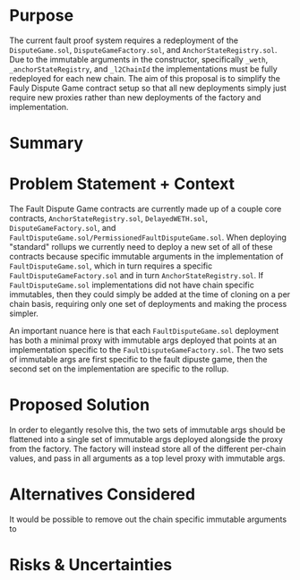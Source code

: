 # Purpose

The current fault proof system requires a redeployment of the `DisputeGame.sol`, `DisputeGameFactory.sol`, and `AnchorStateRegistry.sol`. Due to the immutable arguments in the constructor, specifically `_weth`, `_anchorStateRegistry`, and `_l2ChainId` the implementations must be fully redeployed for each new chain. The aim of this proposal is to simplify the Fauly Dispute Game contract setup so that all new deployments simply just require new proxies rather than new deployments of the factory and implementation.

# Summary

<!-- Most (if not all) documents should have a summary.
While the length will likely be proportional to the length of the full document,
the summary should be as succinct as possible. -->

# Problem Statement + Context

The Fault Dispute Game contracts are currently made up of a couple core contracts, `AnchorStateRegistry.sol`, `DelayedWETH.sol`, `DisputeGameFactory.sol`, and `FaultDisputeGame.sol/PermissionedFaultDisputeGame.sol`. When deploying "standard" rollups we currently need to deploy a new set of all of these contracts because specific immutable arguments in the implementation of `FaultDisputeGame.sol`, which in turn requires a specific `FaultDisputeGameFactory.sol` and in turn `AnchorStateRegistry.sol`. If `FaultDisputeGame.sol` implementations did not have chain specific immutables, then they could simply be added at the time of cloning on a per chain basis, requiring only one set of deployments and making the process simpler.

An important nuance here is that each `FaultDisputeGame.sol` deployment has both a minimal proxy with immutable args deployed that points at an implementation specific to the `FaultDisputeGameFactory.sol`. The two sets of immutable args are first specific to the fault dipuste game, then the second set on the implementation are specific to the rollup.
 
# Proposed Solution

In order to elegantly resolve this, the two sets of immutable args should be flattened into a single set of immutable args deployed alongside the proxy from the factory. The factory will instead store all of the different per-chain values, and pass in all arguments as a top level proxy with immutable args.

# Alternatives Considered

It would be possible to remove out the chain specific immutable arguments to

# Risks & Uncertainties

<!-- An overview of what could go wrong.
Also any open questions that need more work to resolve. -->

